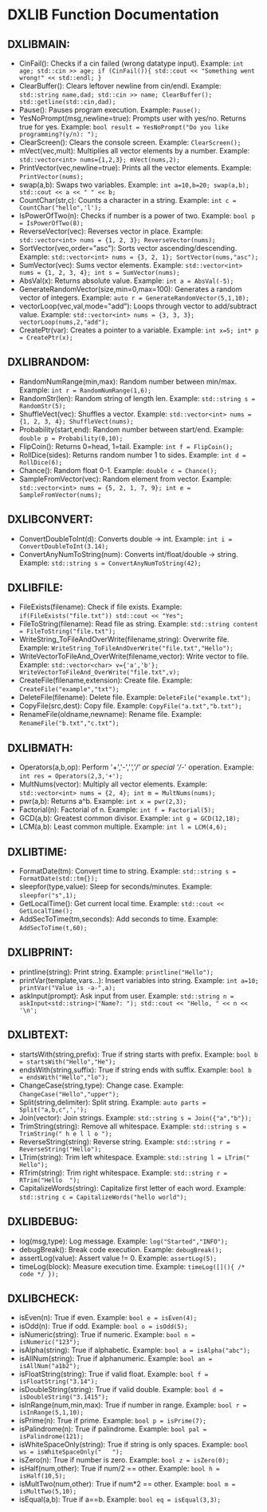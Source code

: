 # DXLIB Function Documentation

## DXLIBMAIN:

- CinFail(): Checks if a cin failed (wrong datatype input). Example: `int age; std::cin >> age; if (CinFail()){ std::cout << "Something went wrong!" << std::endl; }`
- ClearBuffer(): Clears leftover newline from cin/endl. Example: `std::string name,dad; std::cin >> name; ClearBuffer(); std::getline(std::cin,dad);`
- Pause(): Pauses program execution. Example: `Pause();`
- YesNoPrompt(msg,newline=true): Prompts user with yes/no. Returns true for yes. Example: `bool result = YesNoPrompt("Do you like programming?(y/n): ");`
- ClearScreen(): Clears the console screen. Example: `ClearScreen();`
- mVect(vec,mult): Multiplies all vector elements by a number. Example: `std::vector<int> nums={1,2,3}; mVect(nums,2);`
- PrintVector(vec,newline=true): Prints all the vector elements. Example: `PrintVector(nums);`
- swap(a,b): Swaps two variables. Example: `int a=10,b=20; swap(a,b); std::cout << a << " " << b;`
- CountChar(str,c): Counts a character in a string. Example: `int c = CountChar("hello",'l');`
- IsPowerOfTwo(n): Checks if number is a power of two. Example: `bool p = IsPowerOfTwo(8);`
- ReverseVector(vec): Reverses vector in place. Example: `std::vector<int> nums = {1, 2, 3}; ReverseVector(nums);`
- SortVector(vec,order="asc"): Sorts vector ascending/descending. Example: `std::vector<int> nums = {3, 2, 1}; SortVector(nums,"asc");`
- SumVector(vec): Sums vector elements. Example: `std::vector<int> nums = {1, 2, 3, 4}; int s = SumVector(nums);`
- AbsVal(x): Returns absolute value. Example: `int a = AbsVal(-5);`
- GenerateRandomVector(size,min=0,max=100): Generates a random vector of integers. Example: `auto r = GenerateRandomVector(5,1,10);`
- vectorLoop(vec,val,mode="add"): Loops through vector to add/subtract value. Example: `std::vector<int> nums = {3, 3, 3}; vectorLoop(nums,2,"add");`
- CreatePtr(var): Creates a pointer to a variable. Example: `int x=5; int* p = CreatePtr(x);`

## DXLIBRANDOM:

- RandomNumRange(min,max): Random number between min/max. Example: `int r = RandomNumRange(1,6);`
- RandomStr(len): Random string of length len. Example: `std::string s = RandomStr(5);`
- ShuffleVect(vec): Shuffles a vector. Example: `std::vector<int> nums = {1, 2, 3, 4}; ShuffleVect(nums);`
- Probability(start,end): Random number between start/end. Example: `double p = Probability(0,10);`
- FlipCoin(): Returns 0=head, 1=tail. Example: `int f = FlipCoin();`
- RollDice(sides): Returns random number 1 to sides. Example: `int d = RollDice(6);`
- Chance(): Random float 0-1. Example: `double c = Chance();`
- SampleFromVector(vec): Random element from vector. Example: `std::vector<int> nums = {5, 2, 1, 7, 9}; int e = SampleFromVector(nums);`

## DXLIBCONVERT:

- ConvertDoubleToInt(d): Converts double → int. Example: `int i = ConvertDoubleToInt(3.14);`
- ConvertAnyNumToString(num): Converts int/float/double → string. Example: `std::string s = ConvertAnyNumToString(42);`

## DXLIBFILE:

- FileExists(filename): Check if file exists. Example: `if(FileExists("file.txt")) std::cout << "Yes";`
- FileToString(filename): Read file as string. Example: `std::string content = FileToString("file.txt");`
- WriteString_ToFileAndOverWrite(filename,string): Overwrite file. Example: `WriteString_ToFileAndOverWrite("file.txt","Hello");`
- WriteVectorToFileAnd_OverWrite(filename,vector<char>): Write vector to file. Example: `std::vector<char> v={'a','b'}; WriteVectorToFileAnd_OverWrite("file.txt",v);`
- CreateFile(filename,extension): Create file. Example: `CreateFile("example","txt");`
- DeleteFile(filename): Delete file. Example: `DeleteFile("example.txt");`
- CopyFile(src,dest): Copy file. Example: `CopyFile("a.txt","b.txt");`
- RenameFile(oldname,newname): Rename file. Example: `RenameFile("b.txt","c.txt");`

## DXLIBMATH:

- Operators(a,b,op): Perform '+','-','*','/' or special '/*-' operation. Example: `int res = Operators(2,3,'+');`
- MultNums(vector): Multiply all vector elements. Example: `std::vector<int> nums = {2, 4}; int m = MultNums(nums);`
- pwr(a,b): Returns a^b. Example: `int x = pwr(2,3);`
- Factorial(n): Factorial of n. Example: `int f = Factorial(5);`
- GCD(a,b): Greatest common divisor. Example: `int g = GCD(12,18);`
- LCM(a,b): Least common multiple. Example: `int l = LCM(4,6);`

## DXLIBTIME:

- FormatDate(tm): Convert time to string. Example: `std::string s = FormatDate(std::tm{});`
- sleepfor(type,value): Sleep for seconds/minutes. Example: `sleepfor("s",1);`
- GetLocalTime(): Get current local time. Example: `std::cout << GetLocalTime();`
- AddSecToTime(tm,seconds): Add seconds to time. Example: `AddSecToTime(t,60);`

## DXLIBPRINT:

- printline(string): Print string. Example: `printline("Hello");`
- printVar(template,vars...): Insert variables into string. Example: `int a=10; printVar("Value is -a-",a);`
- askInput<Type>(prompt): Ask input from user. Example: `std::string n = askInput<std::string>("Name?: "); std::cout << "Hello, " << n << '\n';`

## DXLIBTEXT:

- startsWith(string,prefix): True if string starts with prefix. Example: `bool b = startsWith("Hello","He");`
- endsWith(string,suffix): True if string ends with suffix. Example: `bool b = endsWith("Hello","lo");`
- ChangeCase(string,type): Change case. Example: `ChangeCase("Hello","upper");`
- Split(string,delimiter): Split string. Example: `auto parts = Split("a,b,c",',');`
- Join(vector<string>): Join strings. Example: `std::string s = Join({"a","b"});`
- TrimString(string): Remove all whitespace. Example: `std::string s = TrimString(" h e l l o ");`
- ReverseString(string): Reverse string. Example: `std::string r = ReverseString("Hello");`
- LTrim(string): Trim left whitespace. Example: `std::string l = LTrim("  Hello");`
- RTrim(string): Trim right whitespace. Example: `std::string r = RTrim("Hello  ");`
- CapitalizeWords(string): Capitalize first letter of each word. Example: `std::string c = CapitalizeWords("hello world");`

## DXLIBDEBUG:

- log(msg,type): Log message. Example: `log("Started","INFO");`
- debugBreak(): Break code execution. Example: `debugBreak();`
- assertLog(value): Assert value != 0. Example: `assertLog(5);`
- timeLog(block): Measure execution time. Example: `timeLog([](){ /* code */ });`

## DXLIBCHECK:

- isEven(n): True if even. Example: `bool e = isEven(4);`
- isOdd(n): True if odd. Example: `bool o = isOdd(5);`
- isNumeric(string): True if numeric. Example: `bool n = isNumeric("123");`
- isAlpha(string): True if alphabetic. Example: `bool a = isAlpha("abc");`
- isAllNum(string): True if alphanumeric. Example: `bool an = isAllNum("a1b2");`
- isFloatString(string): True if valid float. Example: `bool f = isFloatString("3.14");`
- isDoubleString(string): True if valid double. Example: `bool d = isDoubleString("3.1415");`
- isInRange(num,min,max): True if number in range. Example: `bool r = isInRange(5,1,10);`
- isPrime(n): True if prime. Example: `bool p = isPrime(7);`
- isPalindrome(n): True if palindrome. Example: `bool pal = isPalindrome(121);`
- isWhiteSpaceOnly(string): True if string is only spaces. Example: `bool ws = isWhiteSpaceOnly("   ");`
- isZero(n): True if number is zero. Example: `bool z = isZero(0);`
- isHalf(num,other): True if num/2 == other. Example: `bool h = isHalf(10,5);`
- isMultTwo(num,other): True if num*2 == other. Example: `bool m = isMultTwo(5,10);`
- isEqual(a,b): True if a==b. Example: `bool eq = isEqual(3,3);`
